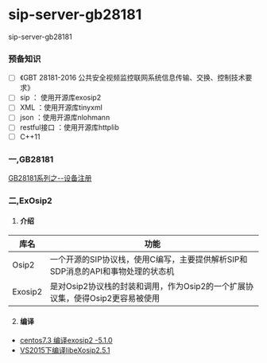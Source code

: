 # sip-server-gb28181
sip-server-gb28181

### 预备知识
- [ ]  《GBT 28181-2016 公共安全视频监控联网系统信息传输、交换、控制技术要求》
- [ ]   sip     ： 使用开源库exosip2
 - [ ] XML ：使用开源库tinyxml
 - [ ] json  ：使用开源库nlohmann
 - [ ] restful接口  ：使用开源库httplib
 - [ ] C++11

### 一,GB28181
[GB28181系列之--设备注册](https://blog.csdn.net/machh/article/details/103601345)
### 二,ExOsip2
 1. ####  介绍
|库名  | 功能 |
|--|--|
| Osip2 | 一个开源的SIP协议栈，使用C编写，主要提供解析SIP和SDP消息的API和事物处理的状态机 |
 | Exosip2| 是对Osip2协议栈的封装和调用，作为Osip2的一个扩展协议集，使得Osip2更容易被使用|
 2.  ####  编译
 -  [centos7.3 编译exosip2 -5.1.0](https://blog.csdn.net/machh/article/details/103276138)
 - [VS2015下编译libeXosip2.5.1](https://blog.csdn.net/machh/article/details/103159346)
